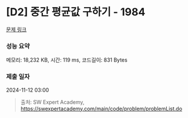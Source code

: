 # [D2] 중간 평균값 구하기 - 1984 

[문제 링크](https://swexpertacademy.com/main/code/problem/problemDetail.do?contestProbId=AV5Pw_-KAdcDFAUq) 

### 성능 요약

메모리: 18,232 KB, 시간: 119 ms, 코드길이: 831 Bytes

### 제출 일자

2024-11-12 03:00



> 출처: SW Expert Academy, https://swexpertacademy.com/main/code/problem/problemList.do